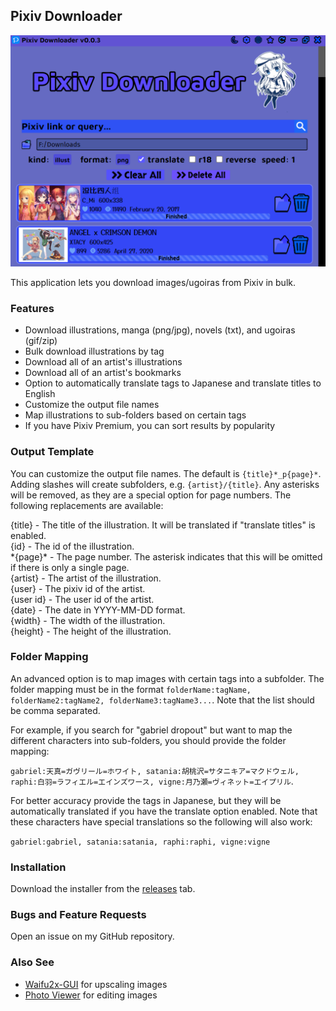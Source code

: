 ## Pixiv Downloader

<img src="assets/images/readme.png">

This application lets you download images/ugoiras from Pixiv in bulk.

### Features
- Download illustrations, manga (png/jpg), novels (txt), and ugoiras (gif/zip)
- Bulk download illustrations by tag
- Download all of an artist's illustrations
- Download all of an artist's bookmarks
- Option to automatically translate tags to Japanese and translate titles to English
- Customize the output file names
- Map illustrations to sub-folders based on certain tags
- If you have Pixiv Premium, you can sort results by popularity

### Output Template

You can customize the output file names. The default is `{title}*_p{page}*`. Adding slashes will create subfolders,
e.g. `{artist}/{title}`. Any asterisks will be removed, as they are a special option for page numbers. The following replacements are available:

{title} - The title of the illustration. It will be translated if "translate titles" is enabled. \
{id} - The id of the illustration. \
\*{page}\* - The page number. The asterisk indicates that this will be omitted if there is only a single page. \
{artist} - The artist of the illustration. \
{user} - The pixiv id of the artist. \
{user id} - The user id of the artist. \
{date} - The date in YYYY-MM-DD format. \
{width} - The width of the illustration. \
{height} - The height of the illustration.

### Folder Mapping

An advanced option is to map images with certain tags into a subfolder. The folder mapping must be
in the format `folderName:tagName, folderName2:tagName2, folderName3:tagName3...`. Note that the list should
be comma separated. 

For example, if you search for "gabriel dropout" but want to map the different characters into sub-folders,
you should provide the folder mapping:

`gabriel:天真=ガヴリール=ホワイト, satania:胡桃沢=サタニキア=マクドウェル, raphi:白羽=ラフィエル=エインズワース, vigne:月乃瀬=ヴィネット=エイプリル`. 

For better accuracy provide the tags in Japanese, but they will be automatically translated if you have the translate option enabled. Note that these characters have special translations so the following will also work:

`gabriel:gabriel, satania:satania, raphi:raphi, vigne:vigne`

### Installation

Download the installer from the [releases](https://github.com/Tenpi/Pixiv-Downloader/releases) tab.

### Bugs and Feature Requests

Open an issue on my GitHub repository.

### Also See

- [Waifu2x-GUI](https://github.com/Tenpi/Waifu2x-GUI) for upscaling images
- [Photo Viewer](https://github.com/Tenpi/Photo-Viewer) for editing images